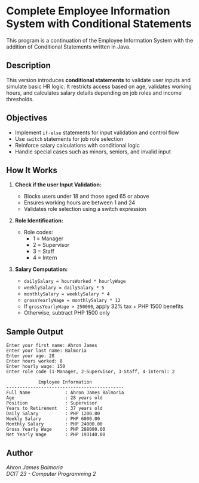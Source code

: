 # Complete Employee Information System with Conditional Statements
This program is a continuation of the Employee Information System with the addition of Conditional Statements written in Java.

## Description
This version introduces **conditional statements** to validate user inputs and simulate basic HR logic. It restricts access based on age, validates working hours, and calculates salary details depending on job roles and income thresholds.


## Objectives
- Implement `if-else` statements for input validation and control flow
- Use `switch` statements for job role selection
- Reinforce salary calculations with conditional logic
- Handle special cases such as minors, seniors, and invalid input


## How It Works

1. **Check if the user Input Validation:**
   - Blocks users under 18 and those aged 65 or above
   - Ensures working hours are between 1 and 24
   - Validates role selection using a switch expression

2. **Role Identification:**
   - Role codes:
     - 1 = Manager
     - 2 = Supervisor
     - 3 = Staff
     - 4 = Intern

3. **Salary Computation:**
   - `dailySalary = hoursWorked * hourlyWage`
   - `weeklySalary = dailySalary * 5`
   - `monthlySalary = weeklySalary * 4`
   - `grossYearlyWage = monthlySalary * 12`
   - If `grossYearlyWage > 250000`, apply 32% tax + PHP 1500 benefits
   - Otherwise, subtract PHP 1500 only

## Sample Output

```
Enter your first name: Ahron James
Enter your last name: Balmoria
Enter your age: 28
Enter hours worked: 8
Enter hourly wage: 150
Enter role code (1-Manager, 2-Supervisor, 3-Staff, 4-Intern): 2

            Employee Information
--------------------------------------------
Full Name             : Ahron James Balmoria
Age                   : 28 years old
Position              : Supervisor
Years to Retirement   : 37 years old
Daily Salary          : PHP 1200.00
Weekly Salary         : PHP 6000.00
Monthly Salary        : PHP 24000.00
Gross Yearly Wage     : PHP 288000.00
Net Yearly Wage       : PHP 193140.00
```

## Author
*Ahron James Balmoria*  
*DCIT 23 - Computer Programming 2*
